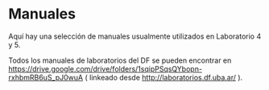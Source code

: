 # Manuales

Aquí hay una selección de manuales usualmente utilizados en Laboratorio 4 y 5.

Todos los manuales de laboratorios del DF se pueden encontrar en https://drive.google.com/drive/folders/1sqipPSqsQYbopn-rxhbmRB6uS_pJ0wuA ( linkeado desde http://laboratorios.df.uba.ar/ ).
